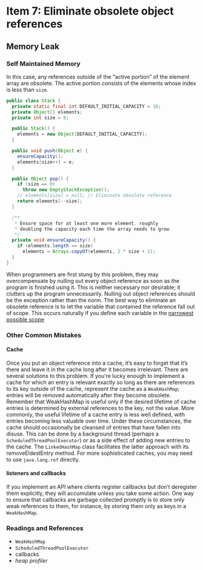 # Item 7: Eliminate obsolete object references

## Memory Leak

### Self Maintained Memory

In this case, any references outside of the “active portion” of the element array are obsolete. The active portion consists of the elements whose index is less than `size`.

```java
public class Stack {
  private static final int DEFAULT_INITIAL_CAPACITY = 16;
  private Object[] elements;
  private int size = 0;

  public Stack() {
    elements = new Object[DEFAULT_INITIAL_CAPACITY];
  }

  public void push(Object e) {
    ensureCapacity();
    elements[size++] = e;
  }

  public Object pop() {
    if (size == 0)
      throw new EmptyStackException();
    // elements[size] = null; // Eliminate obsolete reference
    return elements[--size];
  }

  /**
   * Ensure space for at least one more element, roughly
   * doubling the capacity each time the array needs to grow.
   */
  private void ensureCapacity() {
    if (elements.length == size)
      elements = Arrays.copyOf(elements, 2 * size + 1);
  }
}
```

When programmers are first stung by this problem, they may overcompensate by nulling out every object reference as soon as the program is finished using it. This is neither necessary nor desirable; it clutters up the program unnecessarily. Nulling out object references should be the exception rather than the norm. The best way to eliminate an obsolete reference is to let the variable that contained the reference fall out of scope. This occurs naturally if you define each variable in the [narrowest possible scope](chapter-2-creating-and-destroying-objects.md#memory-leak)

### Other Common Mistakes

#### Cache

Once you put an object reference into a cache, it’s easy to forget that it’s there and leave it in the cache long after it becomes irrelevant. There are several solutions to this problem. If you’re lucky enough to implement a cache for which an entry is relevant exactly so long as there are references to its key outside of the cache, represent the cache as a `WeakHashMap`; entries will be removed automatically after they become obsolete. Remember that WeakHashMap is useful only if the desired lifetime of cache entries is determined by external references to the key, not the value.
More commonly, the useful lifetime of a cache entry is less well defined, with entries becoming less valuable over time. Under these circumstances, the cache should occasionally be cleansed of entries that have fallen into disuse. This can be done by a background thread (perhaps a `ScheduledThreadPoolExecutor`) or as a side effect of adding new entries to the cache. The `LinkedHashMap` class facilitates the latter approach with its removeEldestEntry method. For more sophisticated caches, you may need to use `java.lang.ref` directly.

#### listeners and callbacks

If you implement an API where clients register callbacks but don’t deregister them explicitly, they will accumulate unless you take some action. One way to ensure that callbacks are garbage collected promptly is to store only weak references to them, for instance, by storing them only as keys in a `WeakHashMap`.

### Readings and References

* `WeakHashMap`
* `ScheduledThreadPoolExecutor`
* callbacks
* *heap profiler*
